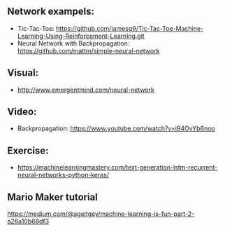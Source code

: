 ## Network exampels:
* Tic-Tac-Toe: https://github.com/jamesq9/Tic-Tac-Toe-Machine-Learning-Using-Reinforcement-Learning.git
* Neural Network with Backpropagation: https://github.com/mattm/simple-neural-network


## Visual:
* http://www.emergentmind.com/neural-network


## Video:
* Backpropagation: https://www.youtube.com/watch?v=i94OvYb6noo


## Exercise:
* https://machinelearningmastery.com/text-generation-lstm-recurrent-neural-networks-python-keras/

## Mario Maker tutorial
https://medium.com/@ageitgey/machine-learning-is-fun-part-2-a26a10b68df3
